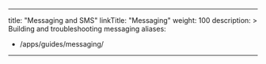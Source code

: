 ---
title: "Messaging and SMS"
linkTitle: "Messaging"
weight: 100
description: >
  Building and troubleshooting messaging
aliases:
   - /apps/guides/messaging/
----
